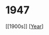 # 1947

[[1900s]] [[Year]]

[//begin]: # "Autogenerated link references for markdown compatibility"
[Year]: year "Year"
[//end]: # "Autogenerated link references"
